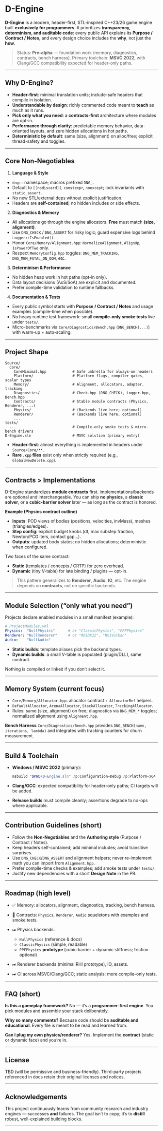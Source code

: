 # D-Engine

**D-Engine** is a modern, header-first, STL-inspired C++23/26 game engine built **exclusively for programmers**.
It prioritizes **transparency, determinism, and auditable code**: every public API explains its **Purpose / Contract / Notes**, and every design choice includes the **why**, not just the **how**.

> Status: **Pre-alpha** — foundation work (memory, diagnostics, contracts, bench harness).
> Primary toolchain: **MSVC 2022**, with Clang/GCC compatibility expected for header-only paths.

---

## Why D-Engine?

* **Header-first**: minimal translation units; include-safe headers that compile in isolation.
* **Understandable by design**: richly commented code meant to **teach** as much as it runs.
* **Pick only what you need**: a **contracts-first** architecture where modules are opt-in.
* **Performance through clarity**: predictable memory behavior, data-oriented layouts, and zero hidden allocations in hot paths.
* **Deterministic by default**: same (size, alignment) on alloc/free; explicit thread-safety and toggles.

---

## Core Non-Negotiables

1. **Language & Style**

* `dng::` namespace; macros prefixed `DNG_`.
* Default to `[[nodiscard]]`, `constexpr`, `noexcept`; lock invariants with `static_assert`.
* No new STL/external deps without explicit justification.
* Headers are **self-contained**; no hidden includes or side effects.

2. **Diagnostics & Memory**

* All allocations go through the engine allocators. **Free** must match **(size, alignment)**.
* Use `DNG_CHECK` / `DNG_ASSERT` for risky logic; guard expensive logs behind `Logger::IsEnabled()`.
* Honor `Core/Memory/Alignment.hpp`: `NormalizeAlignment`, `AlignUp`, `IsPowerOfTwo` only.
* Respect `MemoryConfig.hpp` toggles: `DNG_MEM_TRACKING`, `DNG_MEM_FATAL_ON_OOM`, etc.

3. **Determinism & Performance**

* No hidden heap work in hot paths (opt-in only).
* Data layout decisions (AoS/SoA) are explicit and documented.
* Prefer compile-time validation to runtime fallbacks.

4. **Documentation & Tests**

* Every public symbol starts with **Purpose / Contract / Notes** and usage examples (compile-time when possible).
* No heavy runtime test framework: small **compile-only smoke tests** live under `tests/`.
* Micro-benchmarks via `Core/Diagnostics/Bench.hpp` (`DNG_BENCH(...)`) with warm-up + auto-scaling.

---

## Project Shape

```
Source/
  Core/
    CoreMinimal.hpp            # Safe umbrella for always-on headers
    Platform/                  # Platform flags, compiler gates, scalar types
    Memory/                    # Alignment, allocators, adapter, tracking
    Diagnostics/               # Check.hpp (DNG_CHECK), Logger.hpp, Bench.hpp
    Contracts/                 # Stable module contracts (Physics, Renderer, ...)
    Physics/                   # (Backends live here; optional)
    Renderer/                  # (Backends live here; optional)
    ...
tests/
  ...                          # Compile-only smoke tests & micro-bench drivers
D-Engine.sln                   # MSVC solution (primary entry)
```

* **Header-first**: almost everything is implemented in headers under `Source/Core/**`.
* **Rare `.cpp` files** exist only when strictly required (e.g., `GlobalNewDelete.cpp`).

---

## Contracts > Implementations

D-Engine standardizes **module contracts** first. Implementations/backends are optional and interchangeable.
You can ship **no physics**, a **classic solver**, or a **cubic-barrier solver** later — as long as the contract is honored.

**Example (Physics contract outline)**

* **Inputs**: POD views of bodies (positions, velocities, invMass), meshes (triangles/edges).
* **Step config**: explicit budget knobs (dt, max substep fraction, Newton/PCG iters, contact gap…).
* **Outputs**: updated body states; no hidden allocations; deterministic when configured.

Two faces of the same contract:

* **Static** (templates / concepts / CRTP) for zero overhead.
* **Dynamic** (tiny V-table) for late binding / plugins — opt-in.

> This pattern generalizes to **Renderer**, **Audio**, **IO**, etc.
> The engine depends on **contracts**, not on specific backends.

---

## Module Selection (“only what you need”)

Projects declare enabled modules in a small manifest (example):

```yaml
# ProjectModules.yml
Physics:  "NullPhysics"      # or "ClassicPhysics", "PPFPhysics"
Renderer: "NullRenderer"     # or "RhiDX12", "RhiVulkan"
Audio:    "NullAudio"
```

* **Static builds**: template aliases pick the backend types.
* **Dynamic builds**: a small V-table is populated (plugin/DLL), same contract.

Nothing is compiled or linked if you don’t select it.

---

## Memory System (current focus)

* `Core/Memory/Allocator.hpp`: allocator contract + `AllocatorRef` helpers.
* `DefaultAllocator`, `ArenaAllocator`, `StackAllocator`, `TrackingAllocator`.
* Rules: same (size, alignment) on free; diagnostics via `DNG_MEM_*` toggles; normalized alignment using `Alignment.hpp`.

**Bench Harness**
`Core/Diagnostics/Bench.hpp` provides `DNG_BENCH(name, iterations, lambda)` and integrates with tracking counters for churn measurement.

---

## Build & Toolchain

* **Windows / MSVC 2022** (primary):

  ```powershell
  msbuild "$PWD\D-Engine.sln" /p:Configuration=Debug /p:Platform=x64
  ```
* **Clang/GCC**: expected compatibility for header-only paths; CI targets will be added.
* **Release builds** must compile cleanly; assertions degrade to no-ops where applicable.

---

## Contribution Guidelines (short)

* Follow the **Non-Negotiables** and the **Authoring style** (Purpose / Contract / Notes).
* Keep headers self-contained; add minimal includes; avoid transitive surprises.
* Use `DNG_CHECK`/`DNG_ASSERT` and alignment helpers; never re-implement math you can import from `Alignment.hpp`.
* Prefer compile-time checks & examples; add smoke tests under `tests/`.
* Justify new dependencies with a short **Design Note** in the PR.

---

## Roadmap (high level)

* ✅ Memory: allocators, alignment, diagnostics, tracking, bench harness.
* 🚧 Contracts: `Physics`, `Renderer`, `Audio` squeletons with examples and smoke tests.
* ⏭ Physics backends:

  * `NullPhysics` (reference & docs)
  * `ClassicPhysics` (simple, readable)
  * `PPFPhysics` **prototype** (cubic barrier + dynamic stiffness; friction optional)
* ⏭ Renderer backends (minimal RHI prototype), IO, assets.
* ⏭ CI across MSVC/Clang/GCC; static analysis; more compile-only tests.

---

## FAQ (short)

**Is this a gameplay framework?**
No — it’s a **programmer-first engine**. You pick modules and assemble your stack deliberately.

**Why so many comments?**
Because code should be **auditable and educational**. Every file is meant to be read and learned from.

**Can I plug my own physics/renderer?**
Yes. Implement the **contract** (static or dynamic face) and you’re in.

---

## License

TBD (will be permissive and business-friendly). Third-party projects referenced in docs retain their original licenses and notices.

---

## Acknowledgements

This project continuously learns from community research and industry engines — successes **and** failures. The goal isn’t to copy; it’s to **distill** robust, well-explained building blocks.

---
